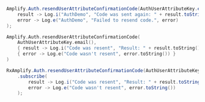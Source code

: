 <amplify-block-switcher>
<amplify-block name="Java">

```java
Amplify.Auth.resendUserAttributeConfirmationCode(AuthUserAttributeKey.email(),
    result -> Log.i("AuthDemo", "Code was sent again: " + result.toString()),
    error -> Log.e("AuthDemo", "Failed to resend code.", error)
);
```

</amplify-block>
<amplify-block name="Kotlin">

```kotlin
Amplify.Auth.resendUserAttributeConfirmationCode(
    AuthUserAttributeKey.email(),
    { result -> Log.i("Code was resent", "Result: " + result.toString()) },
    { error -> Log.e("Code wasn't resent", error.toString()) }
)
```

</amplify-block>
<amplify-block name="RxJava">

```java
RxAmplify.Auth.resendUserAttributeConfirmationCode(AuthUserAttributeKey.email())
    .subscribe(
        result -> Log.i("Code was resent", "Result: " + result.toString()),
        error -> Log.e("Code wasn't resent", error.toString())
    );
```

</amplify-block>
</amplify-block-switcher>
